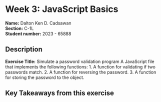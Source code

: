 # Week 3: JavaScript Basics

**Name:** Dalton Ken D. Cadsawan <br/>
**Section:** C-1L <br/>
**Student number:** 2023 - 65888 <br/>

## Description
**Exercise Title:** Simulate a password validation program
A JavaScript file that implements the following functions: 
    1. A function for validating if two passwords match.
    2. A function for reversing the password.
    3. A function for storing the password to the object. 

## Key Takeaways from this exercise